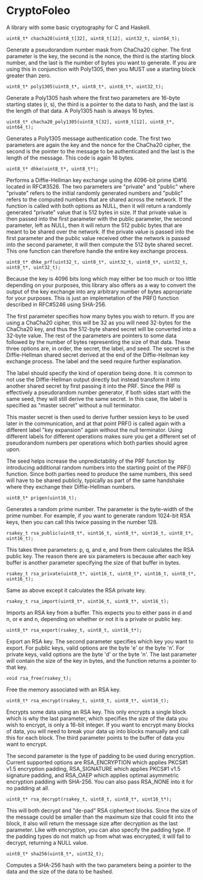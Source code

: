 # CryptoFoleo
A library with some basic cryptography for C and Haskell. 

    uint8_t* chacha20(uint8_t[32], uint8_t[12], uint32_t, uint64_t);

Generate a pseudorandom number mask from ChaCha20 cipher. The first parameter is the key, the second is the nonce, the third is the starting block number, and the last is the number of bytes you want to generate. If you are using this in conjunction with Poly1305, then you MUST use a starting block greater than zero.

    uint8_t* poly1305(uint8_t*, uint8_t*, uint8_t*, uint32_t);    

Generate a Poly1305 hash where the first two parameters are 16-byte starting states (r, s), the third is a pointer to the data to hash, and the last is the length of that data. A Poly1305 hash is always 16 bytes. 

    uint8_t* chacha20_poly1305(uint8_t[32], uint8_t[12], uint8_t*, uint64_t);    

Generates a Poly1305 message authentication code. The first two parameters are again the key and the nonce for the ChaCha20 cipher, the second is the pointer to the message to be authenticated and the last is the length of the message. This code is again 16 bytes.

    uint8_t* dhke(uint8_t*, uint8_t*);    

Performs a Diffie-Hellman key exchange using the 4096-bit prime ID#16 located in RFC#3526. The two parameters are "private" and "public" where "private" refers to the initial randomly generated numbers and "public" refers to the computed numbers that are shared across the network. If the function is called with both options as NULL, then it will return a randomly generated "private" value that is 512 bytes in size. If that private value is then passed into the first parameter with the public parameter, the second parameter, left as NULL, then it will return the 512 public bytes that are meant to be shared over the network. If the private value is passed into the first parameter and the public value received other the network is passed into the second parameter, it will then compute the 512 byte shared secret. This one function can therefore handle the entire key exchange process. 

    uint8_t* dhke_prf(uint32_t, uint8_t*, uint32_t, uint8_t*, uint32_t, uint8_t*, uint32_t);    

Because the key is 4096 bits long which may either be too much or too little
depending on your purposes, this library also offers as a way to convert the
output of the key exchange into any arbitrary number of bytes appropriate
for your purposes. This is just an implemetation of the PRF() function described in RFC#5246 using SHA-256.

The first parameter specifies how many bytes you wish to return. If you are using a ChaCha20 cipher, this will be 32 as you will need 32-bytes for the ChaCha20 key, and thus the 512-byte shared secret will be converted into a 32-byte value. The rest of the parameters are pointers to some data followed by the number of bytes representing the size of that data. These three options are, in order, the secret, the label, and seed. The secret is the Diffie-Hellman shared secret derived at the end of the Diffie-Hellman key exchange process. The label and the seed require further explanation. 

The label should specify the kind of operation being done. It is common to not use the Diffie-Hellman output directly but instead
transform it into another shared secret by first passing it into the PRF.
Since the PRF is effectively a pseudorandom number generator, if both sides
start with the same seed, they will still derive the same secret. In this
case, the label is specified as "master secret" without a null terminator.

This master secret is then used to derive further session keys to be used
later in the communication, and at that point PRF() is called again with
a different label "key expansion" again without the null terminator. Using
different labels for different operations makes sure you get a different
set of pseudorandom numbers per operations which both parties should agree
upon.

The seed helps increase the unpredictability of the PRF function by
introducing additional random numbers into the starting point of the PRF()
function. Since both parties need to produce the same numbers, this seed
will have to be shared publicly, typically as part of the same handshake
where they exchange their Diffie-Hellman numbers.


    uint8_t* prigen(uint16_t);    

Generates a random prime number. The parameter is the byte-width of the prime number. For example, if you want to generate random 1024-bit RSA keys, then you can call this twice passing in the number 128.

    rsakey_t rsa_public(uint8_t*, uint16_t, uint8_t*, uint16_t, uint8_t*, uint16_t);    

This takes three parameters: p, q, and e, and from them calculates the RSA public key. The reason there are six parameters is because after each key buffer is another parameter specifying the size of that buffer in bytes.

    rsakey_t rsa_private(uint8_t*, uint16_t, uint8_t*, uint16_t, uint8_t*, uint16_t);    

Same as above except it calculates the RSA private key.

    rsakey_t rsa_import(uint8_t*, uint16_t, uint8_t*, uint16_t);    

Imports an RSA key from a buffer. This expects you to either pass in d and n, or e and n, depending on whether or not it is a private or public key.

    uint8_t* rsa_export(rsakey_t, uint8_t, uint16_t*);

Export an RSA key. The second parameter specifies which key you want to export. For public keys, valid options are the byte 'e' or the byte 'n'. For private keys, valid options are the byte 'd' or the byte 'n'. The last parameter will contain the size of the key in bytes, and the function returns a pointer to that key.

    void rsa_free(rsakey_t);    

Free the memory associated with an RSA key.

    uint8_t* rsa_encrypt(rsakey_t, uint8_t, uint8_t*, uint16_t);    

Encrypts some data using an RSA key. This only encrypts a single block which is why the last parameter, which specifies the size of the data you wish to encrypt, is only a 16-bit integer. If you want to encrypt many blocks of data, you will need to break your data up into blocks manually and call this for each block. The third parameter points to the buffer of data you want to encrypt. 

The second parameter is the type of padding to be used during encryption. Current supported options are RSA_ENCRYPTION which applies PKCS#1 v1.5 encryption padding, RSA_SIGNATURE which applies PKCS#1 v1.5 signature padding, and RSA_OAEP which applies optimal asymmetric encryption padding with SHA-256. You can also pass RSA_NONE into it for no padding at all.

    uint8_t* rsa_decrypt(rsakey_t, uint8_t, uint8_t*, uint16_t*);    

This will both decrypt and "de-pad" RSA ciphertext blocks. Since the size of the message could be smaller than the maximum size that could fit into the block, it also will return the message size after decryption as the last parameter. Like with encryption, you can also specify the padding type. If the padding types do not match up from what was encrypted, it will fail to decrypt, returning a NULL value.

    uint8_t* sha256(uint8_t*, uint32_t);    

Computes a SHA-256 hash with the two parameters being a pointer to the data and the size of the data to be hashed.
